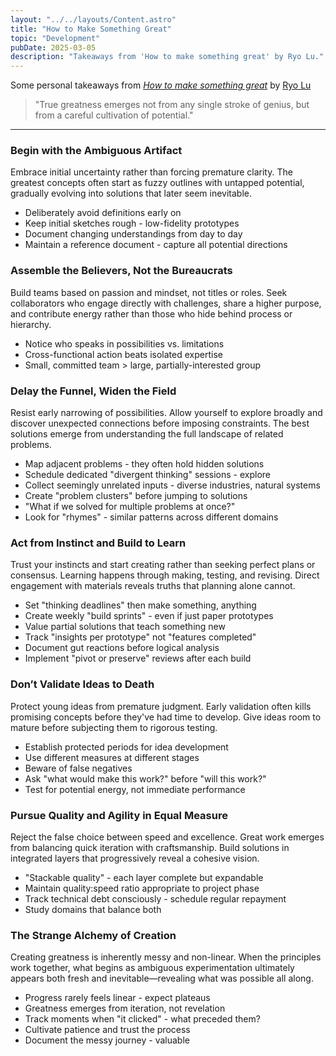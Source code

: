 ```yaml
---
layout: "../../layouts/Content.astro"
title: "How to Make Something Great"
topic: "Development"
pubDate: 2025-03-05
description: "Takeaways from 'How to make something great' by Ryo Lu."
---
```


Some personal takeaways from [_How to make something great_](https://ryolu.notion.site/how-to-make-something-great) by [Ryo Lu](https://x.com/ryolu_)

> "True greatness emerges not from any single stroke of genius, but from a careful cultivation of potential."

---

### Begin with the Ambiguous Artifact

Embrace initial uncertainty rather than forcing premature clarity. The greatest concepts often start as fuzzy outlines with untapped potential, gradually evolving into solutions that later seem inevitable.

- Deliberately avoid definitions early on
- Keep initial sketches rough - low-fidelity prototypes
- Document changing understandings from day to day
- Maintain a reference document - capture all potential directions

### Assemble the Believers, Not the Bureaucrats

Build teams based on passion and mindset, not titles or roles. Seek collaborators who engage directly with challenges, share a higher purpose, and contribute energy rather than those who hide behind process or hierarchy.

- Notice who speaks in possibilities vs. limitations
- Cross-functional action beats isolated expertise
- Small, committed team > large, partially-interested group

### Delay the Funnel, Widen the Field

Resist early narrowing of possibilities. Allow yourself to explore broadly and discover unexpected connections before imposing constraints. The best solutions emerge from understanding the full landscape of related problems.

- Map adjacent problems - they often hold hidden solutions
- Schedule dedicated "divergent thinking" sessions - explore
- Collect seemingly unrelated inputs - diverse industries, natural systems
- Create "problem clusters" before jumping to solutions
- "What if we solved for multiple problems at once?"
- Look for "rhymes" - similar patterns across different domains

### Act from Instinct and Build to Learn

Trust your instincts and start creating rather than seeking perfect plans or consensus. Learning happens through making, testing, and revising. Direct engagement with materials reveals truths that planning alone cannot.

- Set "thinking deadlines" then make something, anything
- Create weekly "build sprints" - even if just paper prototypes
- Value partial solutions that teach something new
- Track "insights per prototype" not "features completed"
- Document gut reactions before logical analysis
- Implement "pivot or preserve" reviews after each build

### Don’t Validate Ideas to Death

Protect young ideas from premature judgment. Early validation often kills promising concepts before they've had time to develop. Give ideas room to mature before subjecting them to rigorous testing.

- Establish protected periods for idea development
- Use different measures at different stages
- Beware of false negatives
- Ask "what would make this work?" before "will this work?"
- Test for potential energy, not immediate performance

### Pursue Quality and Agility in Equal Measure

Reject the false choice between speed and excellence. Great work emerges from balancing quick iteration with craftsmanship. Build solutions in integrated layers that progressively reveal a cohesive vision.

- "Stackable quality" - each layer complete but expandable
- Maintain quality:speed ratio appropriate to project phase
- Track technical debt consciously - schedule regular repayment
- Study domains that balance both

### The Strange Alchemy of Creation

Creating greatness is inherently messy and non-linear. When the principles work together, what begins as ambiguous experimentation ultimately appears both fresh and inevitable—revealing what was possible all along.

- Progress rarely feels linear - expect plateaus
- Greatness emerges from iteration, not revelation
- Track moments when "it clicked" - what preceded them?
- Cultivate patience and trust the process
- Document the messy journey - valuable
